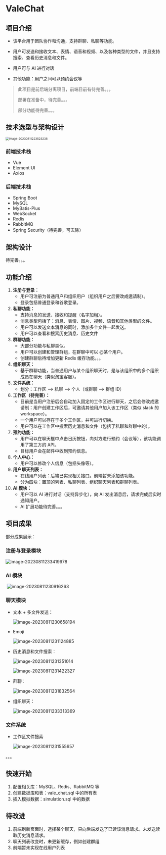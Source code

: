 # ValeChat

## 项目介绍

- 该平台用于团队协作和沟通，支持群聊、私聊等功能。

- 用户可发送和接收文本、表情、语音和视频、以及各种类型的文件，并且支持搜索、查看历史消息和文件。
- 用户可与 AI 进行对话
- 其他功能：用户之间可以预约会议等

> 此项目是前后端分离项目，前端目前有待完善。。。
>
> 部署在准备中，待完善。。。
>
> 部分功能待完善。。。



## 技术选型与架构设计

<img src="README.assets/image-20230811223523238.png" alt="image-20230811223523238" style="zoom:67%;" />

### 前端技术栈

- Vue
- Element UI
- Axios

### 后端技术栈

- Spring Boot
- MySQL
- MyBatis-Plus
- WebSocket
- Redis
- RabbitMQ
- Spring Security（待完善，可去除）



## 架构设计

待完善。。。



## 功能介绍

1. **注册与登录：**
   - 用户可注册为普通用户和组织用户（组织用户之后要改成邀请制）。
   - 登录包括普通登录和谷歌登录。
2. **私聊功能：**
   - 支持消息的发送、接收和提醒（名字加粗）。
   - 消息类型包括了：消息、表情、图片、视频、语音和其他类型的文件。
   - 用户可以发送文本消息的同时，添加多个文件一起发送。
   - 用户可以查看和搜索历史消息、历史文件
3. **群聊功能：**
   - 大部分功能与私聊类似。
   - 用户可以创建和管理群组，在群聊中可以 @某个用户。
   - 创建群聊后待增加更新 Redis 缓存功能。。。
4. **组织聊天：**
   - 基于群聊功能，当普通用户与某个组织聊天时，是与该组织中的多个组织成员在聊天（类似淘宝客服）。
5. **文件系统：**
   - 划分：工作区 —> 私聊 —> 个人（或群聊 —> 群组 ID）
6. **工作区（待完善）：**
   - 目前是当用户注册后会自动加入固定的工作区进行聊天，之后会修改成邀请制：用户创建工作区后，可邀请其他用户加入该工作区（类似 slack 的workspace）。
   - 一个用户可以存在于多个工作区，并可进行切换。
   - 用户可以在工作区中搜索历史消息和文件（包括了私聊和群聊中的）。
7. **预约功能：**
   - 用户可以在聊天框中点击日历按钮，向对方进行预约（会议等），该功能调用了第三方的 API。
   - 目标用户会在邮件中收到预约信息。
8. **个人中心：**
   - 用户可以修改个人信息（包括头像等）。
9. **用户聊天列表：**
   - 在线用户列表：后端已实现相关接口。前端暂未添加该功能。
   - 分为四块：置顶的列表、私聊列表、组织聊天列表和群聊列表。
10. **AI 模块：**
    - 用户可以 AI 进行对话（支持异步化），向 AI 发出消息后，请求完成后实时通知用户。
    - AI 扩展功能待完善。。。



## 项目成果

部分成果展示：

### 注册与登录模块

![image-20230811233419978](README.assets/image-20230811233419978.png)

### AI 模块

​	![image-20230811230916263](README.assets/image-20230811230916263.png)



### 聊天模块

- 文本 + 多文件发送：

  ![image-20230811230658194](README.assets/image-20230811230658194.png)

- Emoji

  ![image-20230811231124885](README.assets/image-20230811231124885.png)

- 历史消息和文件搜索：

  ![image-20230811231351014](README.assets/image-20230811231351014.png)

  ![image-20230811231422327](README.assets/image-20230811231422327.png)

- 群聊：

  ![image-20230811231832564](README.assets/image-20230811231832564.png)

- 组织聊天：

  ![image-20230811233313369](README.assets/image-20230811233313369.png)

### 文件系统

- 工作区文件搜索

  ![image-20230811231555657](README.assets/image-20230811231555657.png)



。。。





## 快速开始

1. 配置相关库：MySQL、Redis、RabbitMQ 等
2. 创建数据库和表：vale_chat.sql 中的所有表
3. 插入模拟数据：simulation.sql 中的数据



## 待改进

1. 前端刷新页面时，选择某个聊天，只向后端发送了已读该消息请求。未发送读取历史消息请求。
2. 聊天列表改变时，未更新缓存，例如创建群组
3. 前端暂未实现在线用户列表
